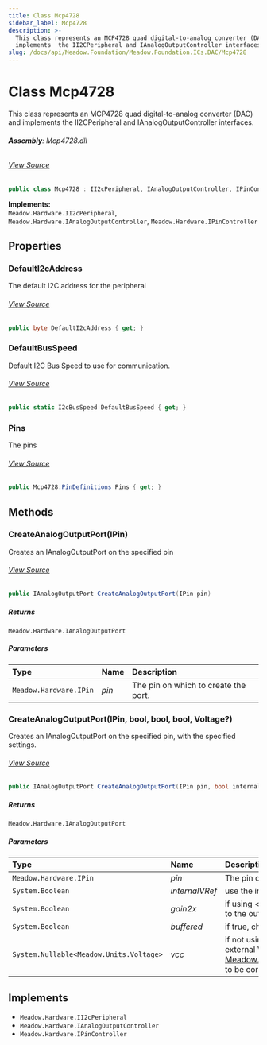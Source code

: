 ```yaml
---
title: Class Mcp4728
sidebar_label: Mcp4728
description: >-
  This class represents an MCP4728 quad digital-to-analog converter (DAC) and
  implements  the II2CPeripheral and IAnalogOutputController interfaces.
slug: /docs/api/Meadow.Foundation/Meadow.Foundation.ICs.DAC/Mcp4728
---
```

# Class Mcp4728
This class represents an MCP4728 quad digital-to-analog converter (DAC) and implements 
the II2CPeripheral and IAnalogOutputController interfaces.

###### **Assembly**: Mcp4728.dll
###### [View Source](https://github.com/WildernessLabs/Meadow.Foundation.git/blob/develop/Source/Meadow.Foundation.Peripherals/ICs.DAC.Mcp4728/Driver/Mcp4728.cs#L14)
```csharp title="Declaration"
public class Mcp4728 : II2cPeripheral, IAnalogOutputController, IPinController
```
**Implements:**  
`Meadow.Hardware.II2cPeripheral`, `Meadow.Hardware.IAnalogOutputController`, `Meadow.Hardware.IPinController`

## Properties
### DefaultI2cAddress
The default I2C address for the peripheral
###### [View Source](https://github.com/WildernessLabs/Meadow.Foundation.git/blob/develop/Source/Meadow.Foundation.Peripherals/ICs.DAC.Mcp4728/Driver/Mcp4728.cs#L22)
```csharp title="Declaration"
public byte DefaultI2cAddress { get; }
```
### DefaultBusSpeed
Default I2C Bus Speed to use for communication.
###### [View Source](https://github.com/WildernessLabs/Meadow.Foundation.git/blob/develop/Source/Meadow.Foundation.Peripherals/ICs.DAC.Mcp4728/Driver/Mcp4728.cs#L27)
```csharp title="Declaration"
public static I2cBusSpeed DefaultBusSpeed { get; }
```
### Pins
The pins
###### [View Source](https://github.com/WildernessLabs/Meadow.Foundation.git/blob/develop/Source/Meadow.Foundation.Peripherals/ICs.DAC.Mcp4728/Driver/Mcp4728.cs#L69)
```csharp title="Declaration"
public Mcp4728.PinDefinitions Pins { get; }
```
## Methods
### CreateAnalogOutputPort(IPin)
Creates an IAnalogOutputPort on the specified pin
###### [View Source](https://github.com/WildernessLabs/Meadow.Foundation.git/blob/develop/Source/Meadow.Foundation.Peripherals/ICs.DAC.Mcp4728/Driver/Mcp4728.cs#L182)
```csharp title="Declaration"
public IAnalogOutputPort CreateAnalogOutputPort(IPin pin)
```

##### Returns

`Meadow.Hardware.IAnalogOutputPort`

##### Parameters

| Type | Name | Description |
|:--- |:--- |:--- |
| `Meadow.Hardware.IPin` | *pin* | The pin on which to create the port. |

### CreateAnalogOutputPort(IPin, bool, bool, bool, Voltage?)
Creates an IAnalogOutputPort on the specified pin, with the specified settings.
###### [View Source](https://github.com/WildernessLabs/Meadow.Foundation.git/blob/develop/Source/Meadow.Foundation.Peripherals/ICs.DAC.Mcp4728/Driver/Mcp4728.cs#L195)
```csharp title="Declaration"
public IAnalogOutputPort CreateAnalogOutputPort(IPin pin, bool internalVRef, bool gain2x, bool buffered = false, Voltage? vcc = null)
```

##### Returns

`Meadow.Hardware.IAnalogOutputPort`

##### Parameters

| Type | Name | Description |
|:--- |:--- |:--- |
| `Meadow.Hardware.IPin` | *pin* | The pin on which to create the port |
| `System.Boolean` | *internalVRef* | use the internal 2.048V reference for this analog output. |
| `System.Boolean` | *gain2x* | if using &lt;code class="paramref"&gt;internalVRef&lt;/code&gt;, also apply a 2x gain to the output. |
| `System.Boolean` | *buffered* | if true, changes to the output are not applied until the LDAC pin is pulled low. |
| `System.Nullable<Meadow.Units.Voltage>` | *vcc* | if not using &lt;code class="paramref"&gt;internalVRef&lt;/code&gt;, providing the external Vcc voltage will allow [Meadow.Foundation.ICs.DAC.Mcp4728.AnalogOutputPort.VoltageResolution](../Meadow.Foundation.ICs.DAC/Mcp4728.AnalogOutputPort#voltageresolution) to be correctly calculated. If not provided, 3.3V is assumed. |


## Implements

* `Meadow.Hardware.II2cPeripheral`
* `Meadow.Hardware.IAnalogOutputController`
* `Meadow.Hardware.IPinController`
